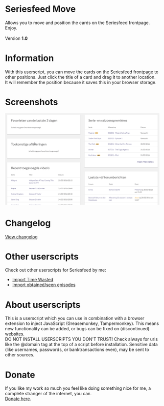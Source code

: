 # Seriesfeed Move
Allows you to move and position the cards on the Seriesfeed frontpage.
<BR/>
Enjoy.
<BR/><BR/>
Version <strong>1.0</strong>

# Information
With this userscript, you can move the cards on the Seriesfeed frontpage to other positions. Just click the title of a card and drag it to another location. It will remember the position because it saves this in your browser storage.

# Screenshots
![Version 1.0](https://raw.githubusercontent.com/TomONeill/Seriesfeed-Move/master/Screenshots/1.0.gif "Version 1.0")

# Changelog
<A HREF="https://raw.githubusercontent.com/TomONeill/Seriesfeed-Move/master/Changelog.txt">View changelog</A>

# Other userscripts
Check out other userscripts for Seriesfeed by me:<BR/>
<ul>
    <li><A HREF="https://github.com/TomONeill/Seriesfeed-Import-Time-Wasted">Import Time Wasted</A></li>
    <li><A HREF="https://github.com/TomONeill/Seriesfeed-Importer">Import obtained/seen episodes</A></li>
</ul>

# About userscripts
This is a userscript which you can use in combination with a browser extension to inject JavaScript (Greasemonkey, Tampermonkey).
This means new functionality can be added, or bugs can be fixed on (discontinued) websites.<BR />
DO NOT INSTALL USERSCRIPTS YOU DON'T TRUST! Check always for urls like the @domain tag at the top of a script before installation. Sensitive data (like usernames, passwords, or banktransactions even), may be sent to other sources.

# Donate
If you like my work so much you feel like doing something nice for me, a complete stranger of the internet, you can.<BR />
<A HREF="https://www.paypal.me/TomONeill">Donate here</A>.
